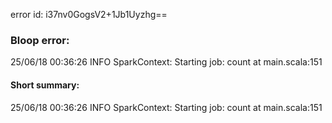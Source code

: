 error id: i37nv0GogsV2+1Jb1Uyzhg==
### Bloop error:

25/06/18 00:36:26 INFO SparkContext: Starting job: count at main.scala:151
#### Short summary: 

25/06/18 00:36:26 INFO SparkContext: Starting job: count at main.scala:151